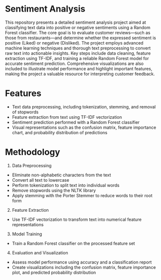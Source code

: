 # Sentiment Analysis
This repository presents a detailed sentiment analysis project aimed at classifying text data into positive or negative sentiments using a Random Forest classifier. The core goal is to evaluate customer reviews—such as those from restaurants—and determine whether the expressed sentiment is positive (Liked) or negative (Disliked). The project employs advanced machine learning techniques and thorough text preprocessing to convert raw text into actionable insights. Key steps include data cleaning, feature extraction using TF-IDF, and training a reliable Random Forest model for accurate sentiment prediction. Comprehensive visualizations are also included to illustrate model performance and highlight important features, making the project a valuable resource for interpreting customer feedback.
# Features
* Text data preprocessing, including tokenization, stemming, and removal of stopwords
* Feature extraction from text using TF-IDF vectorization
* Sentiment prediction performed with a Random Forest classifier
* Visual representations such as the confusion matrix, feature importance chart, and probability distribution of predictions

# Methodology

1. Data Preprocessing
* Eliminate non-alphabetic characters from the text
* Convert all text to lowercase
* Perform tokenization to split text into individual words
* Remove stopwords using the NLTK library
* Apply stemming with the Porter Stemmer to reduce words to their root form

2. Feature Extraction
* Use TF-IDF vectorization to transform text into numerical feature representations

3. Model Training
* Train a Random Forest classifier on the processed feature set

4. Evaluation and Visualization
* Assess model performance using accuracy and a classification report
* Create visualizations including the confusion matrix, feature importance plot, and predicted probability distribution

